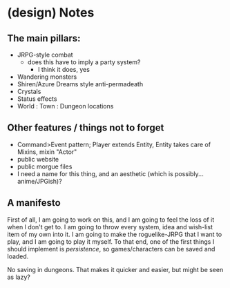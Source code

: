 # (design) Notes


## The main pillars:

  - JRPG-style combat
    - does this have to imply a party system?
      - I think it does, yes
  - Wandering monsters
  - Shiren/Azure Dreams style anti-permadeath
  - Crystals
  - Status effects
  - World : Town : Dungeon locations


## Other features / things not to forget

  - Command>Event pattern; Player extends Entity, Entity takes care of Mixins, mixin "Actor" 
  - public website
  - public morgue files
  - I need a name for this thing, and an aesthetic (which is possibly... anime/JPGish)?
 

## A manifesto

First of all, I am going to work on this, and I am going to feel the loss of it when I don't get to. I am going to throw every system, idea and wish-list item of my own into it. I am going to make the roguelike-JRPG that I want to play, and I am going to play it myself. To that end, one of the first things I should implement is *persistence*, so games/characters can be saved and loaded. 

No saving in dungeons. That makes it quicker and easier, but might be seen as lazy?

